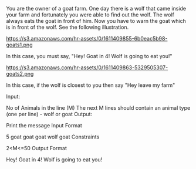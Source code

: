 You are the owner of a goat farm. One day there is a wolf that came inside your farm and fortunately you were able to find out the wolf. The wolf always eats the goat in front of him. Now you have to warn the goat which is in front of the wolf. See the following illustration.

https://s3.amazonaws.com/hr-assets/0/1611409855-6b0eac5b98-goats1.png

In this case, you must say, "Hey! Goat in 4! Wolf is going to eat you!"

https://s3.amazonaws.com/hr-assets/0/1611409863-5329505307-goats2.png

In this case, if the wolf is closest to you then say "Hey leave my farm"

Input:

No of Animals in the line (M)
The next M lines should contain an animal type (one per line) - wolf or goat
Output:

Print the message
Input Format

5
goat
goat
goat
wolf
goat
Constraints

2<M<=50
Output Format

Hey! Goat in 4! Wolf is going to eat you!
